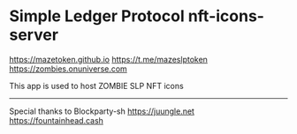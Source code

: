 # Simple Ledger Protocol nft-icons-server

https://mazetoken.github.io
https://t.me/mazeslptoken
https://zombies.onuniverse.com

This app is used to host ZOMBIE SLP NFT icons

-------------------------------

Special thanks to Blockparty-sh
https://juungle.net
https://fountainhead.cash